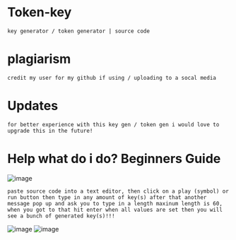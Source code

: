 # Token-key
```key generator / token generator | source code```


# plagiarism
```credit my user for my github if using / uploading to a socal media```

# Updates
```for better experience with this key gen / token gen i would love to upgrade this in the future!```

# Help what do i do? Beginners Guide
![image](https://github.com/user-attachments/assets/5ca0e775-dee3-4bc8-a1ab-91dfda3838c5)

```paste source code into a text editor, then click on a play (symbol) or run button then type in any amount of key(s) after that another message pop up and ask you to type in a length maxinum length is 60, when you got to that hit enter when all values are set then you will see a bunch of generated key(s)!!!```

![image](https://github.com/user-attachments/assets/75e371a8-043e-4c92-bb60-dc8cfed690f0)
![image](https://github.com/user-attachments/assets/40f7fc76-0f9c-468a-bed3-f4bb2df2c0d2)

